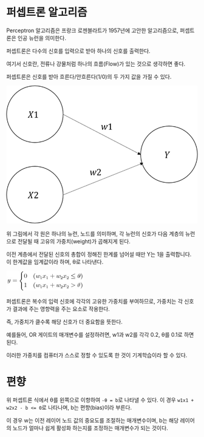 # 퍼셉트론 알고리즘
Perceptron 알고리즘은 프랑크 로젠블라트가 1957년에 고안한 알고리즘으로, 퍼셉트론은 인공 뉴런을 의미한다.

퍼셉트론은 다수의 신호를 입력으로 받아 하나의 신호를 출력한다.
<p>여기서 신호란, 전류나 강물처럼 하나의 흐름(Flow)가 있는 것으로 생각하면 좋다.
<p>퍼셉트론은 신호를 받아 흐른다/안흐른다(1/0)의 두 가지 값을 가질 수 있다.

![퍼셉트론](img/Perceptron.png)

위 그림에서 각 원은 하나의 뉴런, 노드를 의미하며, 각 뉴런의 신호가 다음 계층의 뉴런으로 전달될 때 고유의 가중치(weight)가 곱해지게 된다.
<p>이전 계층에서 전달된 신호의 총합이 정해진 한계를 넘어설 때만 Y는 1을 출력합니다. 이 한계값을 임계값이라 하며, θ로 나타낸다.

![퍼셉트론식](img/perceptronFunc.png)

퍼셉트론은 복수의 입력 신호에 각각의 고유한 가중치를 부여하므로, 가중치는 각 신호가 결과에 주는 영향력을 주는 요소로 작용한다.

즉, 가중치가 클수록 해당 신호가 더 중요함을 뜻한다.

예를들어, OR 게이트의 매개변수를 설정하려면, w1과 w2를 각각 0.2, θ를 0.1로 하면 된다.

이러한 가중치를 컴퓨터가 스스로 정할 수 있도록 한 것이 기계학습이라 할 수 있다.

# 편향
위 퍼셉트론 식에서 θ를 왼쪽으로 이항하여 `-θ = b`로 나타낼 수 있다.
이 경우 `w1x1 + w2x2 - b <= 0`로 나타나며, b는 편향(bias)이라 부른다.

이 경우 w는 이전 레이어 노드 값의 중요도를 조절하는 매개변수이며, b는 해당 레이어의 노드가 얼마나 쉽게 활성화 하는지를 조정하는 매개변수가 되는 것이다.